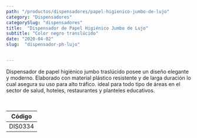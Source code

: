```yaml
---
path: "/productos/dispensadores/papel-higienico-jumbo-de-lujo"
category: "Dispensadores"
categorySlug: "dispensadores"
title:  "Dispensador de Papel Higiénico Jumbo de Lujo"
subtitle: "Color negro translúcido"
date: "2020-04-02"
slug:  "dispensador-ph-lujo"


---
```

Dispensador de papel higiénico jumbo traslúcido posee un diseño elegante y moderno. Elaborado con material plástico resistente y de larga duración lo cual asegura su uso para alto tráfico. ideal para todo tipo de áreas en el sector de salud, hoteles, restaurantes y planteles educativos.


<br>
<table class="min-w-full md:min-w-0 divide-y-0 divide-gray-200">
          <thead class=" bg-white">
              <th scope="col" class="px-6 py-3 text-center text-xs font-medium text-blue-500 uppercase tracking-wider">
                Código
              </th>
            </tr>
          </thead>
          <tbody>
            <tr class="bg-gray-400">
              <td class="px-6 py-4 whitespace-nowrap text-sm text-gray-700 text-center">
              DIS0334
              </td>
            </tr>
          </tbody>
        </table>



